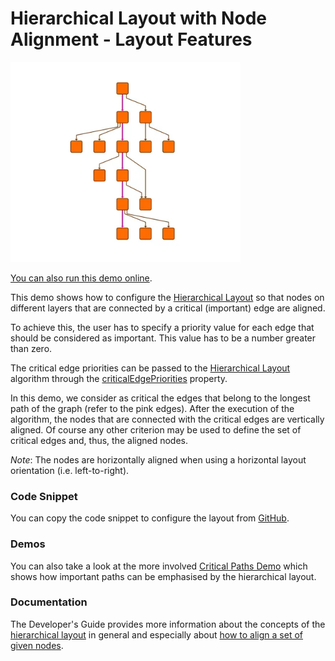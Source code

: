 <!--
 //////////////////////////////////////////////////////////////////////////////
 // @license
 // This file is part of yFiles for HTML.
 // Use is subject to license terms.
 //
 // Copyright (c) by yWorks GmbH, Vor dem Kreuzberg 28,
 // 72070 Tuebingen, Germany. All rights reserved.
 //
 //////////////////////////////////////////////////////////////////////////////
-->
# Hierarchical Layout with Node Alignment - Layout Features

<img src="../../../doc/demo-thumbnails/layout-hierarchical-node-alignment.webp" alt="demo-thumbnail" height="320"/>

[You can also run this demo online](https://www.yfiles.com/demos/layout-features/hierarchical-node-alignment/).

This demo shows how to configure the [Hierarchical Layout](https://docs.yworks.com/yfileshtml/#/api/HierarchicalLayout) so that nodes on different layers that are connected by a critical (important) edge are aligned.

To achieve this, the user has to specify a priority value for each edge that should be considered as important. This value has to be a number greater than zero.

The critical edge priorities can be passed to the [Hierarchical Layout](https://docs.yworks.com/yfileshtml/#/api/HierarchicalLayout) algorithm through the [criticalEdgePriorities](https://docs.yworks.com/yfileshtml/#/api/HierarchicalLayoutData#criticalEdgePriorities) property.

In this demo, we consider as critical the edges that belong to the longest path of the graph (refer to the pink edges). After the execution of the algorithm, the nodes that are connected with the critical edges are vertically aligned. Of course any other criterion may be used to define the set of critical edges and, thus, the aligned nodes.

_Note_: The nodes are horizontally aligned when using a horizontal layout orientation (i.e. left-to-right).

### Code Snippet

You can copy the code snippet to configure the layout from [GitHub](https://github.com/yWorks/yfiles-for-html-demos/blob/master/demos/layout-features/hierarchical-node-alignment/HierarchicalNodeAlignment.ts).

### Demos

You can also take a look at the more involved [Critical Paths Demo](../../layout/criticalpaths/) which shows how important paths can be emphasised by the hierarchical layout.

### Documentation

The Developer's Guide provides more information about the concepts of the [hierarchical layout](https://docs.yworks.com/yfileshtml/#/dguide/hierarchical_layout) in general and especially about [how to align a set of given nodes](https://docs.yworks.com/yfileshtml/#/dguide/hierarchical_layout#hierarchical_layout-emphasizing_critical_paths).
